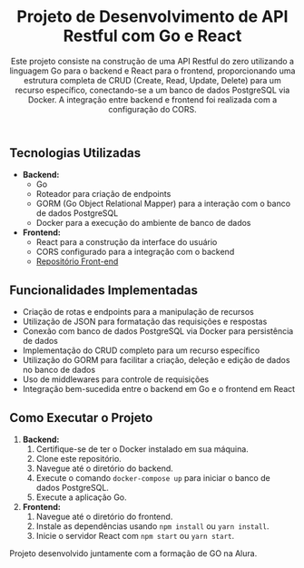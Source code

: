 <!DOCTYPE html>
<html lang="pt-BR">

<head>
    <meta charset="UTF-8">
    <title>README - Projeto API Restful Go e React</title>
</head>

<body>
    <header>
        <h1>Projeto de Desenvolvimento de API Restful com Go e React</h1>
        <p>Este projeto consiste na construção de uma API Restful do zero utilizando a linguagem Go para o backend e
            React para o frontend, proporcionando uma estrutura completa de CRUD (Create, Read, Update, Delete) para um
            recurso específico, conectando-se a um banco de dados PostgreSQL via Docker. A integração entre backend e
            frontend foi realizada com a configuração do CORS.</p>
    </header>

<main>
    <section>
        <h2>Tecnologias Utilizadas</h2>
        <ul>
            <li><strong>Backend:</strong>
                <ul>
                    <li>Go</li>
                    <li>Roteador para criação de endpoints</li>
                    <li>GORM (Go Object Relational Mapper) para a interação com o banco de dados PostgreSQL</li>
                    <li>Docker para a execução do ambiente de banco de dados</li>
                </ul>
            </li>
            <li><strong>Frontend:</strong>
                <ul>
                    <li>React para a construção da interface do usuário</li>
                    <li>CORS configurado para a integração com o backend</li>
                <li><a href="https://github.com/jonathantx/frontend-personalities" target="_BLANK">Repositório Front-end</a></li>
                </ul>
            </li>
        </ul>
    </section>
    <section>
        <h2>Funcionalidades Implementadas</h2>
        <ul>
            <li>Criação de rotas e endpoints para a manipulação de recursos</li>
            <li>Utilização de JSON para formatação das requisições e respostas</li>
            <li>Conexão com banco de dados PostgreSQL via Docker para persistência de dados</li>
            <li>Implementação do CRUD completo para um recurso específico</li>
            <li>Utilização do GORM para facilitar a criação, deleção e edição de dados no banco de dados</li>
            <li>Uso de middlewares para controle de requisições</li>
            <li>Integração bem-sucedida entre o backend em Go e o frontend em React</li>
        </ul>
    </section>
    <section>
        <h2>Como Executar o Projeto</h2>
        <ol>
            <li><strong>Backend:</strong>
                <ol>
                    <li>Certifique-se de ter o Docker instalado em sua máquina.</li>
                    <li>Clone este repositório.</li>
                    <li>Navegue até o diretório do backend.</li>
                    <li>Execute o comando <code>docker-compose up</code> para iniciar o banco de dados PostgreSQL.
                    </li>
                    <li>Execute a aplicação Go.</li>
                </ol>
            </li>
            <li><strong>Frontend:</strong>
                <ol>
                    <li>Navegue até o diretório do frontend.</li>
                    <li>Instale as dependências usando <code>npm install</code> ou <code>yarn install</code>.</li>
                    <li>Inicie o servidor React com <code>npm start</code> ou <code>yarn start</code>.</li>
                </ol>
            </li>
        </ol>
    </section>
    <section>
        <p>Projeto desenvolvido juntamente com a formação de GO na Alura.</p>
    </section>
    </main>
</body>
</html>